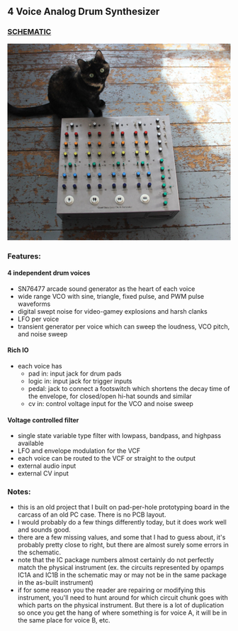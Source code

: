## 4 Voice Analog Drum Synthesizer

### [SCHEMATIC](https://github.com/JordanAceto/quad_bass_lead_drum_generator/blob/main/docs/fundrums_schematic.pdf)

![synth drum cat](./images/synth_drum_cat_1.JPG)

### Features:
#### 4 independent drum voices
- SN76477 arcade sound generator as the heart of each voice
- wide range VCO with sine, triangle, fixed pulse, and PWM pulse waveforms
- digital swept noise for video-gamey explosions and harsh clanks
- LFO per voice
- transient generator per voice which can sweep the loudness, VCO pitch, and noise sweep

#### Rich IO
- each voice has
    - pad in: input jack for drum pads
    - logic in: input jack for trigger inputs
    - pedal: jack to connect a footswitch which shortens the decay time of the envelope, for closed/open hi-hat sounds and similar
    - cv in: control voltage input for the VCO and noise sweep


#### Voltage controlled filter
- single state variable type filter with lowpass, bandpass, and highpass available
- LFO and envelope modulation for the VCF
- each voice can be routed to the VCF or straight to the output
- external audio input
- external CV input

### Notes:
- this is an old project that I built on pad-per-hole prototyping board in the carcass of an old PC case. There is no PCB layout.
- I would probably do a few things differently today, but it does work well and sounds good.
- there are a few missing values, and some that I had to guess about, it's probably pretty close to right, but there are almost surely some errors in the schematic.
- note that the IC package numbers almost certainly do not perfectly match the physical instrument (ex. the circuits represented by opamps IC1A and IC1B in the schematic may or may not be in the same package in the as-built instrument)
- if for some reason you the reader are repairing or modifying this instrument, you'll need to hunt around for which circuit chunk goes with which parts on the physical  instrument. But there is a lot of duplication so once you get the hang of where something is for voice A, it will be in the same place for voice B, etc.
